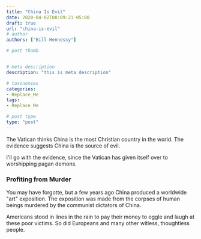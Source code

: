 ```yaml
---
title: "China Is Evil"
date: 2020-04-02T08:09:21-05:00
draft: true
url: "china-is-evil"
# author
authors: ["Bill Hennessy"]

# post thumb


# meta description
description: "this is meta description"

# taxonomies
categories: 
- Replace_Me
tags:
- Replace_Me

# post type
type: "post"
---
```


The Vatican thinks China is the most Christian country in the world. The evidence suggests China is the source of evil. 

I'll go with the evidence, since the Vatican has given itself over to worshipping pagan demons. 

### Profiting from Murder

You may have forgotte, but a few years ago China produced a worldwide "art" exposition. The exposition was made from the corpses of human beings murdered by the communist dictators of China. 

Americans stood in lines in the rain to pay their money to oggle and laugh at these poor victims. So did Europeans and many other witless, thoughtless people. 

